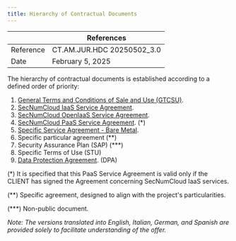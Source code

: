 ```yaml
---
title: Hierarchy of Contractual Documents
---
```


|           | References                 |
| --------- | -------------------------- |
| Reference | CT.AM.JUR.HDC 20250502_3.0 |
| Date      | February 5, 2025           |

The hierarchy of contractual documents is established according to a defined order of priority:

1. [General Terms and Conditions of Sale and Use (GTCSU)](cgvu.docx).
2. [SecNumCloud IaaS Service Agreement](iaas/sla_iaas.docx).
3. [SecNumCloud OpenIaaS Service Agreement](iaas/sla_openiaas.docx).
4. [SecNumCloud PaaS Service Agreement](paas/sla_paas.docx). (*)
5. [Specific Service Agreement - Bare Metal](baremetal.docx).
6. Specific particular agreement (**)
7. Security Assurance Plan (SAP) (***)
8. Specific Terms of Use (STU)
9. [Data Protection Agreement](dpa.docx). (DPA)

(*) It is specified that this PaaS Service Agreement is valid only if the CLIENT has signed the Agreement concerning SecNumCloud IaaS services.

(**) Specific agreement, designed to align with the project's particularities.

(***) Non-public document.

_Note: The versions translated into English, Italian, German, and Spanish are provided solely to facilitate understanding of the offer._
